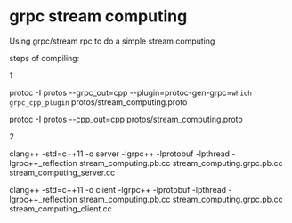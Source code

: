 # grpc stream computing

Using grpc/stream rpc to do a simple stream computing

steps of compiling:

1 

protoc -I protos --grpc_out=cpp --plugin=protoc-gen-grpc=`which grpc_cpp_plugin` protos/stream_computing.proto

protoc -I protos --cpp_out=cpp protos/stream_computing.proto

2

clang++ -std=c++11 -o server -lgrpc++ -lprotobuf -lpthread -lgrpc++_reflection stream_computing.pb.cc stream_computing.grpc.pb.cc stream_computing_server.cc

clang++ -std=c++11 -o client -lgrpc++ -lprotobuf -lpthread -lgrpc++_reflection stream_computing.pb.cc stream_computing.grpc.pb.cc stream_computing_client.cc

